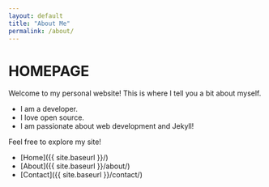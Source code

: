 ```yaml
---
layout: default
title: "About Me"
permalink: /about/
---
```


# HOMEPAGE

Welcome to my personal website! This is where I tell you a bit about myself.

- I am a developer.
- I love open source.
- I am passionate about web development and Jekyll!

Feel free to explore my site!

- [Home]({{ site.baseurl }}/)
- [About]({{ site.baseurl }}/about/)
- [Contact]({{ site.baseurl }}/contact/)
